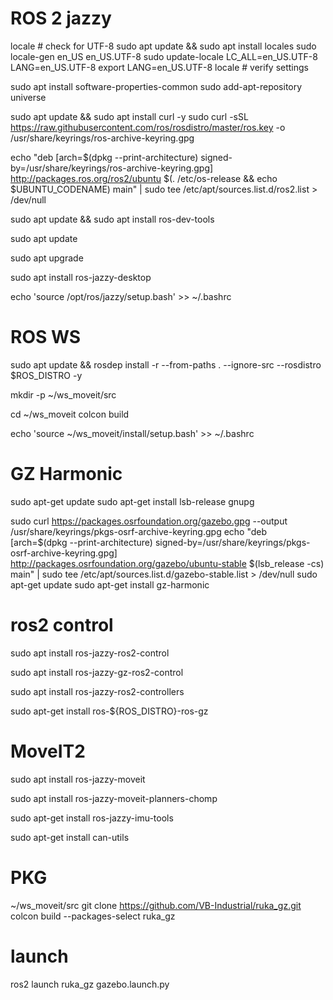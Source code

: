 # ROS 2 jazzy

locale  # check for UTF-8
sudo apt update && sudo apt install locales
sudo locale-gen en_US en_US.UTF-8
sudo update-locale LC_ALL=en_US.UTF-8 LANG=en_US.UTF-8
export LANG=en_US.UTF-8
locale  # verify settings

sudo apt install software-properties-common
sudo add-apt-repository universe

sudo apt update && sudo apt install curl -y
sudo curl -sSL https://raw.githubusercontent.com/ros/rosdistro/master/ros.key -o /usr/share/keyrings/ros-archive-keyring.gpg

echo "deb [arch=$(dpkg --print-architecture) signed-by=/usr/share/keyrings/ros-archive-keyring.gpg] http://packages.ros.org/ros2/ubuntu $(. /etc/os-release && echo $UBUNTU_CODENAME) main" | sudo tee /etc/apt/sources.list.d/ros2.list > /dev/null

sudo apt update && sudo apt install ros-dev-tools

sudo apt update

sudo apt upgrade

sudo apt install ros-jazzy-desktop

echo 'source  /opt/ros/jazzy/setup.bash' >> ~/.bashrc

# ROS WS

sudo apt update && rosdep install -r --from-paths . --ignore-src --rosdistro $ROS_DISTRO -y

mkdir -p ~/ws_moveit/src

cd ~/ws_moveit
colcon build

echo 'source ~/ws_moveit/install/setup.bash' >> ~/.bashrc


# GZ Harmonic

sudo apt-get update
sudo apt-get install lsb-release gnupg

sudo curl https://packages.osrfoundation.org/gazebo.gpg --output /usr/share/keyrings/pkgs-osrf-archive-keyring.gpg
echo "deb [arch=$(dpkg --print-architecture) signed-by=/usr/share/keyrings/pkgs-osrf-archive-keyring.gpg] http://packages.osrfoundation.org/gazebo/ubuntu-stable $(lsb_release -cs) main" | sudo tee /etc/apt/sources.list.d/gazebo-stable.list > /dev/null
sudo apt-get update
sudo apt-get install gz-harmonic

# ros2 control

sudo apt install ros-jazzy-ros2-control

sudo apt install ros-jazzy-gz-ros2-control

sudo apt install ros-jazzy-ros2-controllers

sudo apt-get install ros-${ROS_DISTRO}-ros-gz


# MoveIT2

sudo apt install ros-jazzy-moveit

sudo apt install ros-jazzy-moveit-planners-chomp

sudo apt-get install ros-jazzy-imu-tools

sudo apt-get install can-utils


# PKG
~/ws_moveit/src
git clone https://github.com/VB-Industrial/ruka_gz.git
colcon build --packages-select ruka_gz

# launch 

ros2 launch ruka_gz gazebo.launch.py
